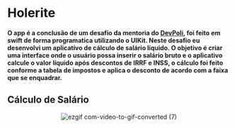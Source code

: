 # Holerite

#### O app é a conclusão de um desafio da mentoria do [DevPoli](https://www.devpoli.com/), foi feito em swift de forma programatica utilizando o UIKit. Neste desafio eu desenvolvi um aplicativo de cálculo de salário líquido. O objetivo é criar uma interface onde o usuário possa inserir o salário bruto e o aplicativo calcule o valor líquido após descontos de IRRF e INSS, o cálculo foi feito conforme a tabela de impostos e aplica o desconto de acordo com a faixa que se enquadrar.

## Cálculo de Salário
<div align="center"> 
  
![ezgif com-video-to-gif-converted (7)](https://github.com/ellcavalcante/Holerite/assets/89115923/1ad8485c-803c-4136-a282-c5cb7bc53e32)
